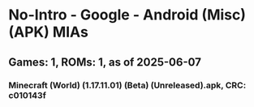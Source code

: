 # No-Intro - Google - Android (Misc) (APK) MIAs
## Games: 1, ROMs: 1, as of 2025-06-07

### Minecraft (World) (1.17.11.01) (Beta) (Unreleased).apk, CRC: c010143f
